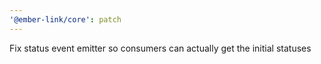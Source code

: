 ```yaml
---
'@ember-link/core': patch
---
```


Fix status event emitter so consumers can actually get the initial statuses
